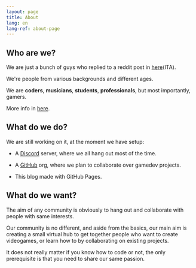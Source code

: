 ```yaml
---
layout: page
title: About
lang: en
lang-ref: about-page
---
```


## Who are we?

We are just a bunch of guys who replied to a reddit post in [here](https://www.reddit.com/r/ItalyInformatica/comments/giby9r/community_italiana_game_developer_open_source_ii/)(ITA).

We're people from various backgrounds and different ages.

We are **coders**, **musicians**, **students**, **professionals**, but most importantly, gamers.

More info in [here](./team).

## What do we do?

We are still working on it, at the moment we have setup:

- A [Discord](https://discord.gg/ysJUrSm) server, where we all hang out most of the time.

- A [GitHub](https://github.com/nientedidecente) org, where we plan to collaborate over gamedev projects.

- This blog made with GitHub Pages.

## What do we want?

The aim of any community is obviously to hang out and collaborate with people with same interests.

Our community is no different, and aside from the basics, our main aim is creating a small virtual hub to get together people who want to create videogames, or learn how to by collaborating on existing projects.

It does not really matter if you know how to code or not, the only prerequisite is that you need to share our same passion.
